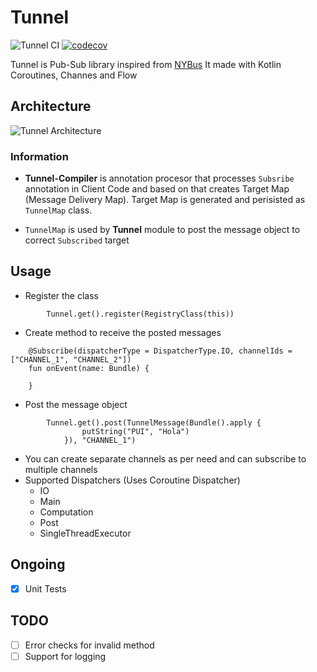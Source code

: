 # Tunnel

![Tunnel CI](https://github.com/RotBolt/Tunnel/workflows/Tunnel%20CI/badge.svg)
[![codecov](https://codecov.io/gh/RotBolt/Tunnel/branch/master/graph/badge.svg?token=0W22SELVXO)](https://codecov.io/gh/RotBolt/Tunnel)

Tunnel is Pub-Sub library inspired from [NYBus](https://github.com/MindorksOpenSource/NYBus)
It made with Kotlin Coroutines, Channes and Flow

## Architecture 

![Tunnel Architecture](https://user-images.githubusercontent.com/24780524/91075553-e06eed80-e65b-11ea-8df3-8694db040cb3.png)

### Information

- **Tunnel-Compiler** is annotation procesor that processes `Subsribe` annotation in Client Code and based on that creates Target Map (Message Delivery Map).
Target Map is generated and perisisted as `TunnelMap` class.

- `TunnelMap` is used by **Tunnel** module to post the message object to correct `Subscribed` target


## Usage

- Register the class 
```
        Tunnel.get().register(RegistryClass(this))

```

- Create method to receive the posted messages
```
    @Subscribe(dispatcherType = DispatcherType.IO, channelIds = ["CHANNEL_1", "CHANNEL_2"])
    fun onEvent(name: Bundle) {
     
    }
```

- Post the message object 
```
        Tunnel.get().post(TunnelMessage(Bundle().apply {
                putString("PUI", "Hola")
            }), "CHANNEL_1")

```

- You can create separate channels as per need and can subscribe to multiple channels
- Supported Dispatchers  (Uses Coroutine Dispatcher)
  - IO
  - Main 
  - Computation 
  - Post
  - SingleThreadExecutor
  
 ## Ongoing
 - [X] Unit Tests
  
 ## TODO
 - [ ] Error checks for invalid method
 - [ ] Support for logging
